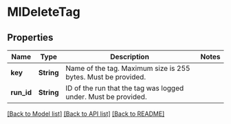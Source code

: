 # MlDeleteTag

## Properties

Name | Type | Description | Notes
------------ | ------------- | ------------- | -------------
**key** | **String** | Name of the tag. Maximum size is 255 bytes. Must be provided. | 
**run_id** | **String** | ID of the run that the tag was logged under. Must be provided. | 

[[Back to Model list]](../README.md#documentation-for-models) [[Back to API list]](../README.md#documentation-for-api-endpoints) [[Back to README]](../README.md)


